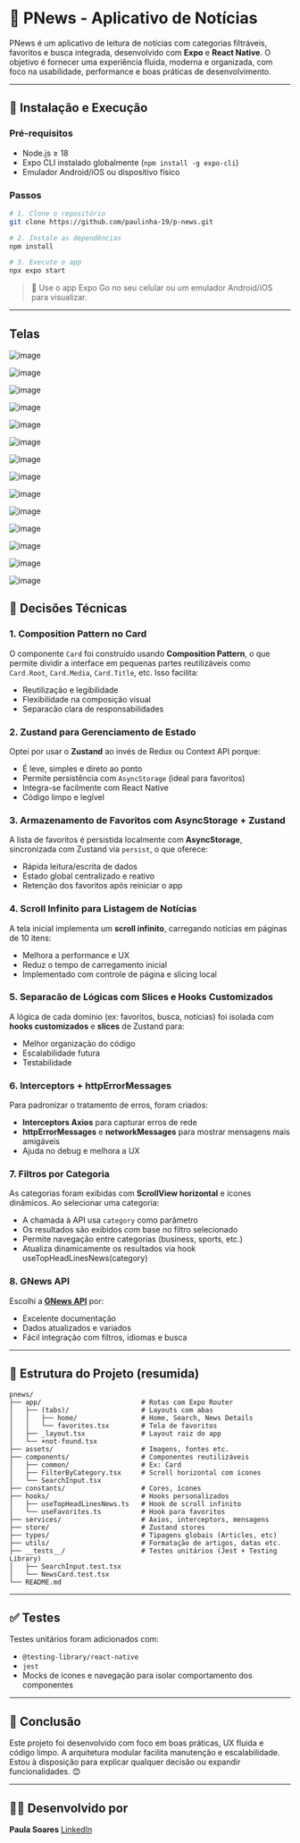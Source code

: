 # 📱 PNews - Aplicativo de Notícias

PNews é um aplicativo de leitura de notícias com categorias filtráveis, favoritos e busca integrada, desenvolvido com **Expo** e **React Native**. O objetivo é fornecer uma experiência fluida, moderna e organizada, com foco na usabilidade, performance e boas práticas de desenvolvimento.

---

## 🔧 Instalação e Execução

### Pré-requisitos

* Node.js ≥ 18
* Expo CLI instalado globalmente (`npm install -g expo-cli`)
* Emulador Android/iOS ou dispositivo físico

### Passos

```bash
# 1. Clone o repositório
git clone https://github.com/paulinha-19/p-news.git  

# 2. Instale as dependências
npm install

# 3. Execute o app
npx expo start
```

> 📱 Use o app Expo Go no seu celular ou um emulador Android/iOS para visualizar.

---

## Telas
![image](https://github.com/user-attachments/assets/03a9485d-3fc1-4a68-a3cc-fd559476e0b3)

![image](https://github.com/user-attachments/assets/53a8dec7-2195-474f-b8f6-0a469fb0408f)

![image](https://github.com/user-attachments/assets/2aef8e74-16e1-4b93-be24-e06fbbca2462)

![image](https://github.com/user-attachments/assets/9b812908-28d3-4224-ad93-c4dedd642794)

![image](https://github.com/user-attachments/assets/90b053eb-704a-458e-806b-e4af69c7c219)

![image](https://github.com/user-attachments/assets/cd281968-21a9-40cb-899c-c9e28aee96a7)

![image](https://github.com/user-attachments/assets/408d2df7-8b1e-42f5-9ddf-66ecb915e0a6)

![image](https://github.com/user-attachments/assets/938bb6b2-777b-474b-b1d4-bff136a831bd)

![image](https://github.com/user-attachments/assets/85859382-d0af-4dad-b8eb-77405293950f)

![image](https://github.com/user-attachments/assets/c091818c-8332-4aa5-8c12-636eb0fd22cf)

![image](https://github.com/user-attachments/assets/b42ca37e-affa-46c5-831e-dee56d9f5583)

![image](https://github.com/user-attachments/assets/d899da94-99c3-498b-8b98-6e997b7997cf)

![image](https://github.com/user-attachments/assets/90989aa4-56d0-493f-9a26-2c25f5e70cb1)

![image](https://github.com/user-attachments/assets/62f5c899-e613-4211-93a8-46933122cd61)


## 🧠 Decisões Técnicas

### 1. **Composition Pattern no Card**

O componente `Card` foi construído usando **Composition Pattern**, o que permite dividir a interface em pequenas partes reutilizáveis como `Card.Root`, `Card.Media`, `Card.Title`, etc. Isso facilita:

* Reutilização e legibilidade
* Flexibilidade na composição visual
* Separacão clara de responsabilidades

### 2. **Zustand para Gerenciamento de Estado**

Optei por usar o **Zustand** ao invés de Redux ou Context API porque:

* É leve, simples e direto ao ponto
* Permite persistência com `AsyncStorage` (ideal para favoritos)
* Integra-se facilmente com React Native
* Código limpo e legível

### 3. **Armazenamento de Favoritos com AsyncStorage + Zustand**

A lista de favoritos é persistida localmente com **AsyncStorage**, sincronizada com Zustand via `persist`, o que oferece:

* Rápida leitura/escrita de dados
* Estado global centralizado e reativo
* Retenção dos favoritos após reiniciar o app

### 4. **Scroll Infinito para Listagem de Notícias**

A tela inicial implementa um **scroll infinito**, carregando notícias em páginas de 10 itens:

* Melhora a performance e UX
* Reduz o tempo de carregamento inicial
* Implementado com controle de página e slicing local

### 5. **Separacão de Lógicas com Slices e Hooks Customizados**

A lógica de cada domínio (ex: favoritos, busca, notícias) foi isolada com **hooks customizados** e **slices** de Zustand para:

* Melhor organização do código
* Escalabilidade futura
* Testabilidade

### 6. **Interceptors + httpErrorMessages**

Para padronizar o tratamento de erros, foram criados:

* **Interceptors Axios** para capturar erros de rede
* **httpErrorMessages** e **networkMessages** para mostrar mensagens mais amigáveis
* Ajuda no debug e melhora a UX

### 7. **Filtros por Categoria**

As categorias foram exibidas com **ScrollView horizontal** e ícones dinâmicos. Ao selecionar uma categoria:

* A chamada à API usa `category` como parâmetro
* Os resultados são exibidos com base no filtro selecionado
* Permite navegação entre categorias (business, sports, etc.)
* Atualiza dinamicamente os resultados via hook useTopHeadLinesNews(category)

### 8. **GNews API**

Escolhi a **[GNews API](https://gnews.io/docs/)** por:

* Excelente documentação
* Dados atualizados e variados
* Fácil integração com filtros, idiomas e busca

---

## 📁 Estrutura do Projeto (resumida)
```
pnews/
├── app/                         # Rotas com Expo Router
│   ├── (tabs)/                  # Layouts com abas
│   │   ├── home/                # Home, Search, News Details
│   │   └── favorites.tsx        # Tela de favoritos
│   ├── _layout.tsx              # Layout raiz do app
│   └── +not-found.tsx
├── assets/                      # Imagens, fontes etc.
├── components/                  # Componentes reutilizáveis
│   ├── common/                  # Ex: Card
│   ├── FilterByCategory.tsx     # Scroll horizontal com ícones
│   └── SearchInput.tsx
├── constants/                   # Cores, ícones
├── hooks/                       # Hooks personalizados
│   ├── useTopHeadLinesNews.ts   # Hook de scroll infinito
│   └── useFavorites.ts          # Hook para favoritos
├── services/                    # Axios, interceptors, mensagens
├── store/                       # Zustand stores
├── types/                       # Tipagens globais (Articles, etc)
├── utils/                       # Formatação de artigos, datas etc.
├── __tests__/                   # Testes unitários (Jest + Testing Library)
│   ├── SearchInput.test.tsx
│   └── NewsCard.test.tsx
└── README.md
```

---

## ✅ Testes

Testes unitários foram adicionados com:

* `@testing-library/react-native`
* `jest`
* Mocks de ícones e navegação para isolar comportamento dos componentes
---

## 📌 Conclusão

Este projeto foi desenvolvido com foco em boas práticas, UX fluida e código limpo. A arquitetura modular facilita manutenção e escalabilidade. Estou à disposição para explicar qualquer decisão ou expandir funcionalidades. 😊

---

## 👩‍💻 Desenvolvido por

**Paula Soares**
[LinkedIn](https://www.linkedin.com/in/paulaso/)

```
```
